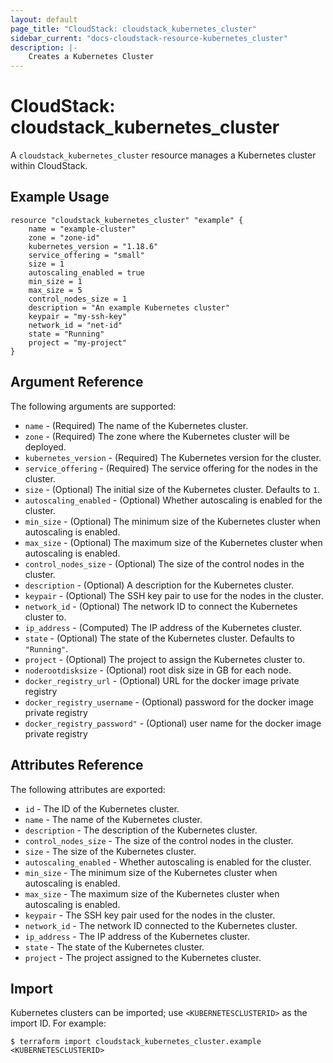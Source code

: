 ```yaml
---
layout: default
page_title: "CloudStack: cloudstack_kubernetes_cluster"
sidebar_current: "docs-cloudstack-resource-kubernetes_cluster"
description: |-
    Creates a Kubernetes Cluster
---
```


# CloudStack: cloudstack_kubernetes_cluster

A `cloudstack_kubernetes_cluster` resource manages a Kubernetes cluster within CloudStack.

## Example Usage

```hcl
resource "cloudstack_kubernetes_cluster" "example" {
    name = "example-cluster"
    zone = "zone-id"
    kubernetes_version = "1.18.6"
    service_offering = "small"
    size = 1
    autoscaling_enabled = true
    min_size = 1
    max_size = 5
    control_nodes_size = 1
    description = "An example Kubernetes cluster"
    keypair = "my-ssh-key"
    network_id = "net-id"
    state = "Running"
    project = "my-project"
}
```


## Argument Reference

The following arguments are supported:

* `name` - (Required) The name of the Kubernetes cluster.
* `zone` - (Required) The zone where the Kubernetes cluster will be deployed.
* `kubernetes_version` - (Required) The Kubernetes version for the cluster.
* `service_offering` - (Required) The service offering for the nodes in the cluster.
* `size` - (Optional) The initial size of the Kubernetes cluster. Defaults to `1`.
* `autoscaling_enabled` - (Optional) Whether autoscaling is enabled for the cluster.
* `min_size` - (Optional) The minimum size of the Kubernetes cluster when autoscaling is enabled.
* `max_size` - (Optional) The maximum size of the Kubernetes cluster when autoscaling is enabled.
* `control_nodes_size` - (Optional) The size of the control nodes in the cluster.
* `description` - (Optional) A description for the Kubernetes cluster.
* `keypair` - (Optional) The SSH key pair to use for the nodes in the cluster.
* `network_id` - (Optional) The network ID to connect the Kubernetes cluster to.
* `ip_address` - (Computed) The IP address of the Kubernetes cluster.
* `state` - (Optional) The state of the Kubernetes cluster. Defaults to `"Running"`.
* `project` - (Optional) The project to assign the Kubernetes cluster to.
* `noderootdisksize` - (Optional) root disk size in GB for each node.
* `docker_registry_url` - (Optional) URL for the docker image private registry
* `docker_registry_username` - (Optional) password for the docker image private registry
* `docker_registry_password"` - (Optional) user name for the docker image private registry

## Attributes Reference

The following attributes are exported:

* `id` - The ID of the Kubernetes cluster.
* `name` - The name of the Kubernetes cluster.
* `description` - The description of the Kubernetes cluster.
* `control_nodes_size` - The size of the control nodes in the cluster.
* `size` - The size of the Kubernetes cluster.
* `autoscaling_enabled` - Whether autoscaling is enabled for the cluster.
* `min_size` - The minimum size of the Kubernetes cluster when autoscaling is enabled.
* `max_size` - The maximum size of the Kubernetes cluster when autoscaling is enabled.
* `keypair` - The SSH key pair used for the nodes in the cluster.
* `network_id` - The network ID connected to the Kubernetes cluster.
* `ip_address` - The IP address of the Kubernetes cluster.
* `state` - The state of the Kubernetes cluster.
* `project` - The project assigned to the Kubernetes cluster.

## Import

Kubernetes clusters can be imported; use `<KUBERNETESCLUSTERID>` as the import ID. For example:

```shell
$ terraform import cloudstack_kubernetes_cluster.example <KUBERNETESCLUSTERID>
```
